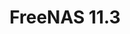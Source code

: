 ---
title: "FreeNAS 11.3"
description: "Historical release notes for all 11.3 versions of FreeNAS."
geekdocCollapseSection: true
weight: 10
---